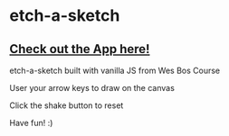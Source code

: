 # etch-a-sketch

## [Check out the App here!](https://mrchaufun.github.io/etch-a-sketch/)

etch-a-sketch built with vanilla JS from Wes Bos Course

User your arrow keys to draw on the canvas

Click the shake button to reset

Have fun! :)
